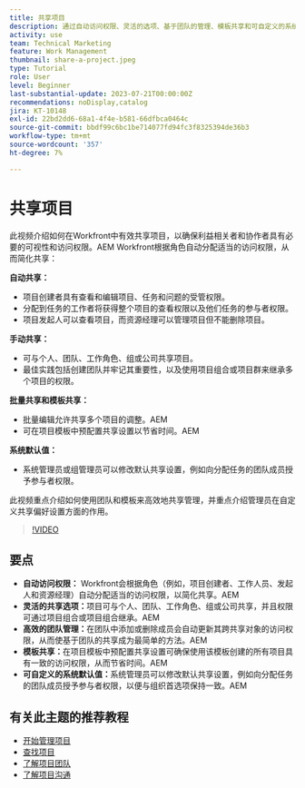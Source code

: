 ```yaml
---
title: 共享项目
description: 通过自动访问权限、灵活的选项、基于团队的管理、模板共享和可自定义的系统默认值来简化Workfront中的项目共享，进而简化协作。
activity: use
team: Technical Marketing
feature: Work Management
thumbnail: share-a-project.jpeg
type: Tutorial
role: User
level: Beginner
last-substantial-update: 2023-07-21T00:00:00Z
recommendations: noDisplay,catalog
jira: KT-10148
exl-id: 22bd2dd6-68a1-4f4e-b581-66dfbca0464c
source-git-commit: bbdf99c6bc1be714077fd94fc3f8325394de36b3
workflow-type: tm+mt
source-wordcount: '357'
ht-degree: 7%

---
```


# 共享项目

此视频介绍如何在Workfront中有效共享项目，以确保利益相关者和协作者具有必要的可视性和访问权限。&#x200B;AEM Workfront根据角色自动分配适当的访问权限，从而简化共享：

**自动共享：**
* 项目创建者具有查看和编辑项目、任务和问题的受管权限。
* 分配到任务的工作者将获得整个项目的查看权限以及他们任务的参与者权限。
* 项目发起人可以查看项目，而资源经理可以管理项目但不能删除项目。

**手动共享：**
* 可与个人、团队、工作角色、组或公司共享项目。
* 最佳实践包括创建团队并牢记其重要性，以及使用项目组合或项目群来继承多个项目的权限。

**批量共享和模板共享：**
* 批量编辑允许共享多个项目的调整。&#x200B;AEM
* 可在项目模板中预配置共享设置以节省时间。&#x200B;AEM

**系统默认值：**
* 系统管理员或组管理员可以修改默认共享设置，例如向分配任务的团队成员授予参与者权限。

此视频重点介绍如何使用团队和模板来高效地共享管理，并重点介绍管理员在自定义共享偏好设置方面的作用。

>[!VIDEO](https://video.tv.adobe.com/v/3423145/?quality=12&learn=on&enablevpops=1&captions=chi_hans)

## 要点

* **自动访问权限：** Workfront会根据角色（例如，项目创建者、工作人员、发起人和资源经理）自动分配适当的访问权限，以简化共享。&#x200B;AEM
* **灵活的共享选项：**&#x200B;项目可与个人、团队、工作角色、组或公司共享，并且权限可通过项目组合或项目组合继承。&#x200B;AEM
* **高效的团队管理：**&#x200B;在团队中添加或删除成员会自动更新其跨共享对象的访问权限，从而使基于团队的共享成为最简单的方法。&#x200B;AEM
* **模板共享：**&#x200B;在项目模板中预配置共享设置可确保使用该模板创建的所有项目具有一致的访问权限，从而节省时间。&#x200B;AEM
* **可自定义的系统默认值：**&#x200B;系统管理员可以修改默认共享设置，例如向分配任务的团队成员授予参与者权限，以便与组织首选项保持一致。&#x200B;AEM


## 有关此主题的推荐教程

* [开始管理项目](/help/manage-work/projects/getting-started-manage-a-project.md)
* [查找项目](/help/manage-work/projects/find-projects.md)
* [了解项目团队](/help/manage-work/projects/understand-the-project-team.md)
* [了解项目沟通](/help/manage-work/projects/understand-project-communication.md)

